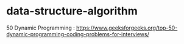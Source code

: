 # data-structure-algorithm
50 Dynamic Programming : https://www.geeksforgeeks.org/top-50-dynamic-programming-coding-problems-for-interviews/

